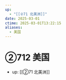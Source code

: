 ```yaml
---
up:
  - "[[②71 北美洲]]"
date: 2025-03-01
ctime: 2025-03-01T13:22:15
aliases:
  - 美国
---
```


# ②712 美国

- up: [[②71 北美洲]]
